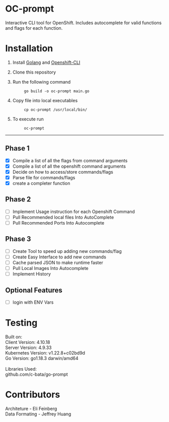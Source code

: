 # OC-prompt
Interactive CLI tool for OpenShift. Includes autocomplete for valid functions and flags for each function.

# Installation 

1. Install [Golang](https://go.dev/doc/install) and [Openshift-CLI](https://docs.openshift.com/container-platform/4.8/cli_reference/openshift_cli/getting-started-cli.html)
2. Clone this repository 
3. Run the following command
   
            go build -o oc-prompt main.go
4. Copy file into local executables
   
            cp oc-prompt /usr/local/bin/
5. To execute run

            oc-prompt
----------------

## Phase 1 
- [x] Compile a list of all the flags from command arguments
- [x] Compile a list of all the openshift command arguments
- [x] Decide on how to access/store commands/flags
- [x] Parse file for commands/flags 
- [x] create a completer function
## Phase 2
- [ ] Implement Usage instruction for each Openshift Command
- [ ] Pull Recommended local files Into AutoComplete
- [ ] Pull Recommended Ports Into Autocomplete

## Phase 3
- [ ] Create Tool to speed up adding new commands/flag
- [ ] Create Easy Interface to add new commands
- [ ] Cache parsed JSON to make runtime faster
- [ ] Pull Local Images Into Autocomplete
- [ ] Implement History

## Optional Features
- [ ] login with ENV Vars

# Testing
Built on: <br />
            Client Version: 4.10.18 <br />
            Server Version: 4.9.33 <br />
            Kubernetes Version: v1.22.8+c02bd9d <br />
            Go Version: go1.18.3 darwin/amd64 <br />
<br />
Libraries Used: <br />
        github.com/c-bata/go-prompt

# Contributors
Architeture - Eli Feinberg <br />
Data Formating - Jeffrey Huang <br />
